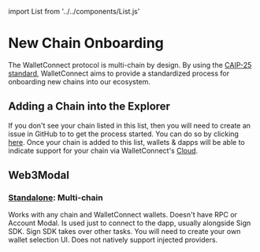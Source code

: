 import List from '../../components/List.js'

# New Chain Onboarding

The WalletConnect protocol is multi-chain by design. By using the [CAIP-25 standard](https://github.com/ChainAgnostic/CAIPs/blob/master/CAIPs/caip-25.md), WalletConnect aims to provide a standardized process for onboarding new chains into our ecosystem.

## Adding a Chain into the Explorer

<List />

If you don't see your chain listed in this list, then you will need to create an issue in GitHub to to get the process started.
You can do so by clicking [here](https://github.com/WalletConnect/walletconnect-monorepo/issues/new?assignees=&labels=type%3A+new+chain+request&template=new_chain_to_explorer.md&title=). Once your chain is added to this list, wallets & dapps will be able to indicate support for your chain via WalletConnect's [Cloud](https://cloud.walletconnect.com).

## Web3Modal

### [Standalone](../../web3modal/standalone/about.md): Multi-chain

Works with any chain and WalletConnect wallets. Doesn't have RPC or Account Modal. Is used just to connect to the dapp, usually alongside Sign SDK. Sign SDK takes over other tasks. You will need to create your own wallet selection UI. Does not natively support injected providers.

